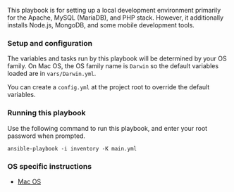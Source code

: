 This playbook is for setting up a local development environment primarily for the Apache, MySQL (MariaDB), and PHP stack. However, it additionally installs Node.js, MongoDB, and some mobile development tools.

### Setup and configuration

The variables and tasks run by this playbook will be determined by your OS family. On Mac OS, the OS family name is `Darwin` so the default variables loaded are in `vars/Darwin.yml`.

You can create a `config.yml` at the project root to override the default variables.

### Running this playbook

Use the following command to run this playbook, and enter your root password when prompted.

```
ansible-playbook -i inventory -K main.yml
```

### OS specific instructions

- [Mac OS](doc/macos/README.md)